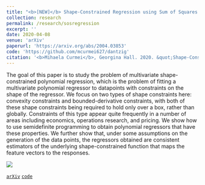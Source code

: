 ```yaml
---
title: "<b>[NEW]</b> Shape-Constrained Regression using Sum of Squares Polynomials"
collection: research
permalink: /research/sosregression
excerpt: ''
date: 2020-04-08
venue: 'arXiv'
paperurl: 'https://arxiv.org/abs/2004.03853'
code: 'https://github.com/mcurmei627/dantzig'
citation: '<b>Mihaela Curmei</b>, Georgina Hall. 2020. &quot;Shape-Constrained Regression using Sum of Squares Polynomials&quot;.'
---
```

The goal of this paper is to study the problem of multivariate shape-constrained polynomial
regression, which is the problem of fitting a multivariate polynomial regressor to datapoints with
constraints on the shape of the regressor. We focus on two types of shape constraints here: convexity
constraints and bounded-derivative constraints, with both of these shape constraints being required
to hold only over a box, rather than globally. Constraints of this type appear quite frequently in a number of areas including economics,
operations research, and pricing. We show how to use semidefinite programming to obtain
polynomial regressors that have these properties. We further show that, under some assumptions
on the generation of the data points, the regressors obtained are consistent estimators of the
underlying shape-constrained function that maps the feature vectors to the responses.


![](../../images/sos_regression.png)


[`arXiv`](https://arxiv.org/abs/2004.03853)
[`code`](https://github.com/mcurmei627/dantzig)
